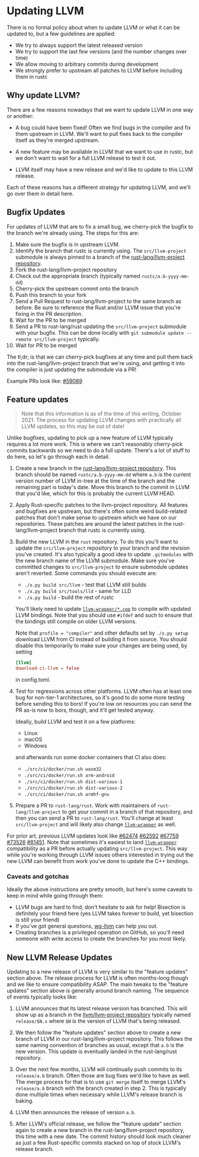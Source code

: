 # Updating LLVM

<!-- toc -->

<!-- date-check: Aug 2022 -->
There is no formal policy about when to update LLVM or what it can be updated to,
but a few guidelines are applied:

* We try to always support the latest released version
* We try to support the last few versions
  (and the number changes over time)
* We allow moving to arbitrary commits during development
* We strongly prefer to upstream all patches to LLVM before including them in rustc

## Why update LLVM?

There are a few reasons nowadays that we want to update LLVM in one way or
another:

* A bug could have been fixed! Often we find bugs in the compiler and fix
  them upstream in LLVM. We'll want to pull fixes back to the compiler itself as
  they're merged upstream.

* A new feature may be available in LLVM that we want to use in rustc,
  but we don't want to wait for a full LLVM release to test it out.

* LLVM itself may have a new release and we'd like to update to this LLVM
  release.

Each of these reasons has a different strategy for updating LLVM, and we'll go
over them in detail here.

## Bugfix Updates

For updates of LLVM that are to fix a small bug, we cherry-pick the bugfix to
the branch we're already using. The steps for this are:

1. Make sure the bugfix is in upstream LLVM.
2. Identify the branch that rustc is currently using. The `src/llvm-project`
   submodule is always pinned to a branch of the
   [rust-lang/llvm-project repository].
3. Fork the rust-lang/llvm-project repository
4. Check out the appropriate branch (typically named `rustc/a.b-yyyy-mm-dd`)
5. Cherry-pick the upstream commit onto the branch
6. Push this branch to your fork
7. Send a Pull Request to rust-lang/llvm-project to the same branch as before.
   Be sure to reference the Rust and/or LLVM issue that you're fixing in the PR
   description.
8. Wait for the PR to be merged
9. Send a PR to rust-lang/rust updating the `src/llvm-project` submodule with
   your bugfix. This can be done locally with `git submodule update --remote
   src/llvm-project` typically.
10. Wait for PR to be merged

The tl;dr; is that we can cherry-pick bugfixes at any time and pull them back
into the rust-lang/llvm-project branch that we're using, and getting it into the
compiler is just updating the submodule via a PR!

Example PRs look like:
[#59089](https://github.com/rust-lang/rust/pull/59089)

## Feature updates

> Note that this information is as of the time of this writing, <!--
date-check --> October 2021. The process for updating LLVM changes with
practically all LLVM updates, so this may be out of date!

Unlike bugfixes, updating to pick up a new feature of LLVM typically requires a
lot more work. This is where we can't reasonably cherry-pick commits backwards
so we need to do a full update. There's a lot of stuff to do here, so let's go
through each in detail.

1. Create a new branch in the [rust-lang/llvm-project repository]. This branch
   should be named `rustc/a.b-yyyy-mm-dd` where `a.b` is the current version
   number of LLVM in-tree at the time of the branch and the remaining part is
   today's date. Move this branch to the commit in LLVM that you'd like, which
   for this is probably the current LLVM HEAD.

2. Apply Rust-specific patches to the llvm-project repository. All features and
   bugfixes are upstream, but there's often some weird build-related patches
   that don't make sense to upstream which we have on our repositories. These
   patches are around the latest patches in the rust-lang/llvm-project branch
   that rustc is currently using.

3. Build the new LLVM in the `rust` repository. To do this you'll want to update
   the `src/llvm-project` repository to your branch and the revision you've
   created. It's also typically a good idea to update `.gitmodules` with the new
   branch name of the LLVM submodule. Make sure you've committed changes to
   `src/llvm-project` to ensure submodule updates aren't reverted. Some commands
   you should execute are:

   * `./x.py build src/llvm` - test that LLVM still builds
   * `./x.py build src/tools/lld` - same for LLD
   * `./x.py build` - build the rest of rustc

   You'll likely need to update [`llvm-wrapper/*.cpp`][`llvm-wrapper`] to compile
   with updated LLVM bindings. Note that you should use `#ifdef` and such to ensure
   that the bindings still compile on older LLVM versions.

   Note that `profile = "compiler"` and other defaults set by `./x.py setup`
   download LLVM from CI instead of building it from source. You should
   disable this temporarily to make sure your changes are being used, by setting
   ```toml
   [llvm]
   download-ci-llvm = false
   ```
   in config.toml.

4. Test for regressions across other platforms. LLVM often has at least one bug
   for non-tier-1 architectures, so it's good to do some more testing before
   sending this to bors! If you're low on resources you can send the PR as-is
   now to bors, though, and it'll get tested anyway.

   Ideally, build LLVM and test it on a few platforms:

   * Linux
   * macOS
   * Windows

   and afterwards run some docker containers that CI also does:

   * `./src/ci/docker/run.sh wasm32`
   * `./src/ci/docker/run.sh arm-android`
   * `./src/ci/docker/run.sh dist-various-1`
   * `./src/ci/docker/run.sh dist-various-2`
   * `./src/ci/docker/run.sh armhf-gnu`

5. Prepare a PR to `rust-lang/rust`. Work with maintainers of
   `rust-lang/llvm-project` to get your commit in a branch of that repository,
   and then you can send a PR to `rust-lang/rust`. You'll change at least
   `src/llvm-project` and will likely also change [`llvm-wrapper`] as well.

For prior art, previous LLVM updates look like
[#62474](https://github.com/rust-lang/rust/pull/62474)
[#62592](https://github.com/rust-lang/rust/pull/62592)
[#67759](https://github.com/rust-lang/rust/pull/67759)
[#73526](https://github.com/rust-lang/rust/pull/73526)
[#81451](https://github.com/rust-lang/rust/pull/81451). Note that sometimes it's
easiest to land [`llvm-wrapper`] compatibility as a PR before actually updating
`src/llvm-project`. This way while you're working through LLVM issues others
interested in trying out the new LLVM can benefit from work you've done to
update the C++ bindings.

### Caveats and gotchas

Ideally the above instructions are pretty smooth, but here's some caveats to
keep in mind while going through them:

* LLVM bugs are hard to find, don't hesitate to ask for help! Bisection is
  definitely your friend here (yes LLVM takes forever to build, yet bisection is
  still your friend)
* If you've got general questions, [wg-llvm] can help you out.
* Creating branches is a privileged operation on GitHub, so you'll need someone
  with write access to create the branches for you most likely.

## New LLVM Release Updates

Updating to a new release of LLVM is very similar to the "feature updates"
section above. The release process for LLVM is often months-long though and we
like to ensure compatibility ASAP. The main tweaks to the "feature updates"
section above is generally around branch naming. The sequence of events
typically looks like:

1. LLVM announces that its latest release version has branched. This will show
   up as a branch in the [llvm/llvm-project repository] typically named
   `release/$N.x` where `$N` is the version of LLVM that's being released.

2. We then follow the "feature updates" section above to create a new branch of
   LLVM in our rust-lang/llvm-project repository. This follows the same naming
   convention of branches as usual, except that `a.b` is the new version. This
   update is eventually landed in the rust-lang/rust repository.

3. Over the next few months, LLVM will continually push commits to its
   `release/a.b` branch. Often those are bug fixes we'd like to have as well.
   The merge process for that is to use `git merge` itself to merge LLVM's
   `release/a.b` branch with the branch created in step 2. This is typically
   done multiple times when necessary while LLVM's release branch is baking.

4. LLVM then announces the release of version `a.b`.

5. After LLVM's official release, we follow the "feature update" section again
   to create a new branch in the rust-lang/llvm-project repository, this time
   with a new date. The commit history should look much cleaner as just a few
   Rust-specific commits stacked on top of stock LLVM's release branch.

[rust-lang/llvm-project repository]: https://github.com/rust-lang/llvm-project
[llvm/llvm-project repository]: https://github.com/llvm/llvm-project
[`llvm-wrapper`]: https://github.com/rust-lang/rust/tree/master/compiler/rustc_llvm/llvm-wrapper
[wg-llvm]: https://rust-lang.zulipchat.com/#narrow/stream/187780-t-compiler.2Fwg-llvm
